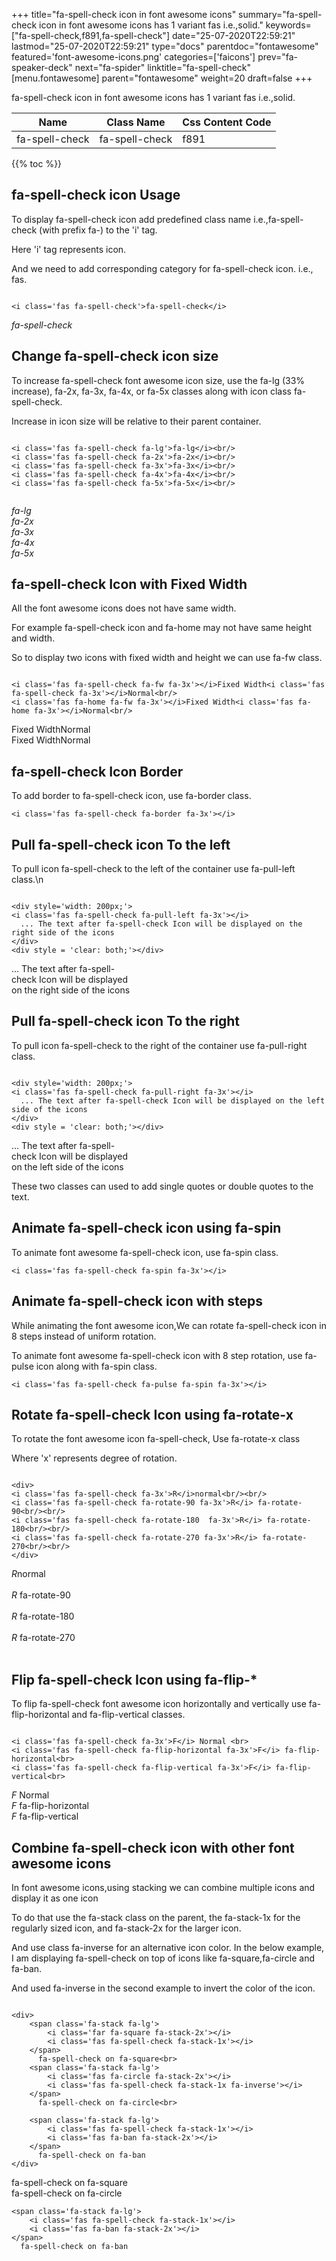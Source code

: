 +++
title="fa-spell-check icon in font awesome icons"
summary="fa-spell-check icon in font awesome icons has 1 variant fas i.e.,solid."
keywords=["fa-spell-check,f891,fa-spell-check"]
date="25-07-2020T22:59:21"
lastmod="25-07-2020T22:59:21"
type="docs"
parentdoc="fontawesome"
featured='font-awesome-icons.png'
categories=['faicons']
prev="fa-speaker-deck"
next="fa-spider"
linktitle="fa-spell-check"
[menu.fontawesome]
parent="fontawesome"
weight=20
draft=false
+++


fa-spell-check icon in font awesome icons has 1 variant fas i.e.,solid.

<div class='table-responsive'><table class='table'><thead><tr><th>Name</th><th>Class Name</th><th>Css Content Code</th></tr></thead><tbody><tr><td>fa-spell-check</td><td>fa-spell-check</td><td>f891</td></tr></tbody></table></div>


{{% toc %}}


## fa-spell-check icon Usage

To display fa-spell-check icon add predefined class name i.e.,fa-spell-check (with prefix fa-) to the 'i' tag.

Here 'i' tag represents icon.

And we need to add corresponding category for fa-spell-check icon. i.e., fas.


```

<i class='fas fa-spell-check'>fa-spell-check</i>
```

<i class='fas fa-spell-check'>fa-spell-check</i>




## Change fa-spell-check icon size
To increase fa-spell-check font awesome icon size, use the fa-lg (33% increase), fa-2x, fa-3x, fa-4x, or fa-5x classes along with icon class fa-spell-check.

Increase in icon size will be relative to their parent container. 

```

<i class='fas fa-spell-check fa-lg'>fa-lg</i><br/>
<i class='fas fa-spell-check fa-2x'>fa-2x</i><br/>
<i class='fas fa-spell-check fa-3x'>fa-3x</i><br/>
<i class='fas fa-spell-check fa-4x'>fa-4x</i><br/>
<i class='fas fa-spell-check fa-5x'>fa-5x</i><br/>
            
```

<i class='fas fa-spell-check fa-lg'>fa-lg</i><br/>
<i class='fas fa-spell-check fa-2x'>fa-2x</i><br/>
<i class='fas fa-spell-check fa-3x'>fa-3x</i><br/>
<i class='fas fa-spell-check fa-4x'>fa-4x</i><br/>
<i class='fas fa-spell-check fa-5x'>fa-5x</i><br/>
            



## fa-spell-check Icon with Fixed Width 

All the font awesome icons does not have same width.

For example fa-spell-check icon and fa-home may not have same height and width.

So to display two icons with fixed width and height we can use fa-fw class.


```

<i class='fas fa-spell-check fa-fw fa-3x'></i>Fixed Width<i class='fas fa-spell-check fa-3x'></i>Normal<br/>
<i class='fas fa-home fa-fw fa-3x'></i>Fixed Width<i class='fas fa-home fa-3x'></i>Normal<br/>
```

<i class='fas fa-spell-check fa-fw fa-3x'></i>Fixed Width<i class='fas fa-spell-check fa-3x'></i>Normal<br/>
<i class='fas fa-home fa-fw fa-3x'></i>Fixed Width<i class='fas fa-home fa-3x'></i>Normal<br/>



## fa-spell-check Icon Border 

To add border to fa-spell-check icon, use fa-border class.


```
<i class='fas fa-spell-check fa-border fa-3x'></i>

```
<i class='fas fa-spell-check fa-border fa-3x'></i>





## Pull fa-spell-check icon To the left

To pull icon fa-spell-check to the left of the container use fa-pull-left class.\n

```

<div style='width: 200px;'>
<i class='fas fa-spell-check fa-pull-left fa-3x'></i>
  ... The text after fa-spell-check Icon will be displayed on the right side of the icons
</div>
<div style = 'clear: both;'></div>
```

<div style='width: 200px;'>
<i class='fas fa-spell-check fa-pull-left fa-3x'></i>
  ... The text after fa-spell-check Icon will be displayed on the right side of the icons
</div>
<div style = 'clear: both;'></div>




## Pull fa-spell-check icon To the right
To pull icon fa-spell-check to the right of the container use fa-pull-right class.

```

<div style='width: 200px;'>
<i class='fas fa-spell-check fa-pull-right fa-3x'></i>
  ... The text after fa-spell-check Icon will be displayed on the left side of the icons
</div>
<div style = 'clear: both;'></div>
```

<div style='width: 200px;'>
<i class='fas fa-spell-check fa-pull-right fa-3x'></i>
  ... The text after fa-spell-check Icon will be displayed on the left side of the icons
</div>
<div style = 'clear: both;'></div>

These two classes can used to add single quotes or double quotes to the text.


## Animate fa-spell-check icon using fa-spin
To animate font awesome fa-spell-check icon, use fa-spin class.

```
<i class='fas fa-spell-check fa-spin fa-3x'></i>
```
<i class='fas fa-spell-check fa-spin fa-3x'></i>




## Animate fa-spell-check icon with steps
While animating the font awesome icon,We can rotate fa-spell-check icon in 8 steps instead of uniform rotation.

To animate font awesome fa-spell-check icon with 8 step rotation, use fa-pulse icon along with fa-spin class.


```
<i class='fas fa-spell-check fa-pulse fa-spin fa-3x'></i>

```
<i class='fas fa-spell-check fa-pulse fa-spin fa-3x'></i>





## Rotate fa-spell-check Icon using fa-rotate-x
To rotate the font awesome icon fa-spell-check, Use fa-rotate-x class

Where 'x' represents degree of rotation.


```

<div>
<i class='fas fa-spell-check fa-3x'>R</i>normal<br/><br/>
<i class='fas fa-spell-check fa-rotate-90 fa-3x'>R</i> fa-rotate-90<br/><br/> 
<i class='fas fa-spell-check fa-rotate-180  fa-3x'>R</i> fa-rotate-180<br/><br/> 
<i class='fas fa-spell-check fa-rotate-270 fa-3x'>R</i> fa-rotate-270<br/><br/>
</div>
```

<div>
<i class='fas fa-spell-check fa-3x'>R</i>normal<br/><br/>
<i class='fas fa-spell-check fa-rotate-90 fa-3x'>R</i> fa-rotate-90<br/><br/> 
<i class='fas fa-spell-check fa-rotate-180  fa-3x'>R</i> fa-rotate-180<br/><br/> 
<i class='fas fa-spell-check fa-rotate-270 fa-3x'>R</i> fa-rotate-270<br/><br/>
</div>




## Flip fa-spell-check Icon using fa-flip-*
To flip fa-spell-check font awesome icon horizontally and vertically use fa-flip-horizontal and fa-flip-vertical classes. 

```

<i class='fas fa-spell-check fa-3x'>F</i> Normal <br>
<i class='fas fa-spell-check fa-flip-horizontal fa-3x'>F</i> fa-flip-horizontal<br>
<i class='fas fa-spell-check fa-flip-vertical fa-3x'>F</i> fa-flip-vertical<br>
```

<i class='fas fa-spell-check fa-3x'>F</i> Normal <br>
<i class='fas fa-spell-check fa-flip-horizontal fa-3x'>F</i> fa-flip-horizontal<br>
<i class='fas fa-spell-check fa-flip-vertical fa-3x'>F</i> fa-flip-vertical<br>




## Combine fa-spell-check icon with other font awesome icons
In font awesome icons,using stacking we can combine multiple icons and display it as one icon 

To do that use the fa-stack class on the parent, the fa-stack-1x for the regularly sized icon, and fa-stack-2x for the larger icon.

And use class fa-inverse for an alternative icon color. 
In the below example, I am displaying fa-spell-check on top of icons like fa-square,fa-circle and fa-ban.

And used fa-inverse in the second example to invert the color of the icon.

```

<div>
    <span class='fa-stack fa-lg'>
        <i class='far fa-square fa-stack-2x'></i>
        <i class='fas fa-spell-check fa-stack-1x'></i>
    </span>
      fa-spell-check on fa-square<br>
    <span class='fa-stack fa-lg'>
        <i class='fas fa-circle fa-stack-2x'></i>
        <i class='fas fa-spell-check fa-stack-1x fa-inverse'></i>
    </span>
      fa-spell-check on fa-circle<br>

    <span class='fa-stack fa-lg'>
        <i class='fas fa-spell-check fa-stack-1x'></i>
        <i class='fas fa-ban fa-stack-2x'></i>
    </span>
      fa-spell-check on fa-ban
</div>
```

<div>
    <span class='fa-stack fa-lg'>
        <i class='far fa-square fa-stack-2x'></i>
        <i class='fas fa-spell-check fa-stack-1x'></i>
    </span>
      fa-spell-check on fa-square<br>
    <span class='fa-stack fa-lg'>
        <i class='fas fa-circle fa-stack-2x'></i>
        <i class='fas fa-spell-check fa-stack-1x fa-inverse'></i>
    </span>
      fa-spell-check on fa-circle<br>

    <span class='fa-stack fa-lg'>
        <i class='fas fa-spell-check fa-stack-1x'></i>
        <i class='fas fa-ban fa-stack-2x'></i>
    </span>
      fa-spell-check on fa-ban
</div>






